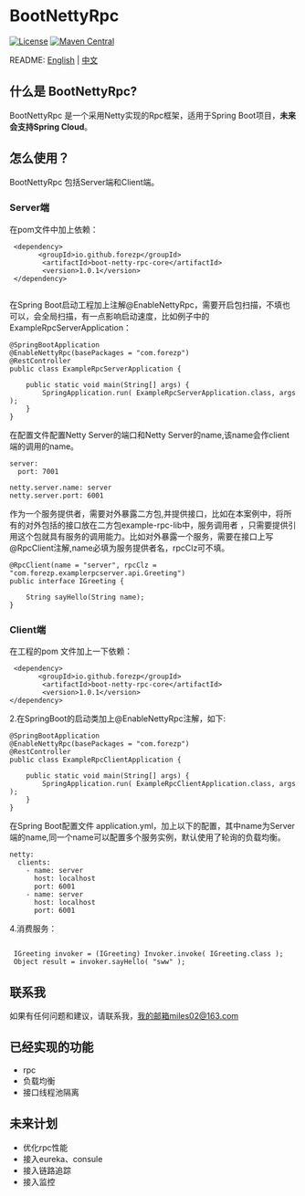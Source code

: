 # BootNettyRpc

[![License](https://img.shields.io/badge/License-Apache%202.0-blue.svg?label=license)](https://github.com/forezp/BootNettyRpc/blob/master/LICENSE)
[![Maven Central](https://img.shields.io/maven-central/v/com.nepxion/thunder.svg?label=maven%20central)](http://mvnrepository.com/artifact/io.github.forezp/boot-netty-rpc-core)


README: [English](https://github.com/forezp/BootNettyRpc/blob/master/README-en.md) | [中文](https://github.com/forezp/BootNettyRpc/blob/master/README.md)

## 什么是 BootNettyRpc?

BootNettyRpc 是一个采用Netty实现的Rpc框架，适用于Spring Boot项目，**未来会支持Spring Cloud**。


## 怎么使用？


BootNettyRpc 包括Server端和Client端。

### Server端

在pom文件中加上依赖：

```
 <dependency>
       <groupId>io.github.forezp</groupId>
        <artifactId>boot-netty-rpc-core</artifactId>
        <version>1.0.1</version>
 </dependency>
 
```

在Spring Boot启动工程加上注解@EnableNettyRpc，需要开启包扫描，不填也可以，会全局扫描，有一点影响启动速度，比如例子中的ExampleRpcServerApplication：

```
@SpringBootApplication
@EnableNettyRpc(basePackages = "com.forezp")
@RestController
public class ExampleRpcServerApplication {

    public static void main(String[] args) {
        SpringApplication.run( ExampleRpcServerApplication.class, args );
    }
}

```

在配置文件配置Netty Server的端口和Netty Server的name,该name会作client端的调用的name。

```
server:
  port: 7001

netty.server.name: server
netty.server.port: 6001

```

作为一个服务提供者，需要对外暴露二方包,并提供接口，比如在本案例中，将所有的对外包括的接口放在二方包example-rpc-lib中，服务调用者
，只需要提供引用这个包就具有服务的调用能力。比如对外暴露一个服务，需要在接口上写@RpcClient注解,name必填为服务提供者名，rpcClz可不填。

```
@RpcClient(name = "server", rpcClz = "com.forezp.examplerpcserver.api.Greeting")
public interface IGreeting {

    String sayHello(String name);
}
```

### Client端

在工程的pom 文件加上一下依赖：

```
 <dependency>
       <groupId>io.github.forezp</groupId>
        <artifactId>boot-netty-rpc-core</artifactId>
        <version>1.0.1</version>
</dependency>

```


2.在SpringBoot的启动类加上@EnableNettyRpc注解，如下:

```
@SpringBootApplication
@EnableNettyRpc(basePackages = "com.forezp")
@RestController
public class ExampleRpcClientApplication {

    public static void main(String[] args) {
        SpringApplication.run( ExampleRpcClientApplication.class, args );
    }
}

```

在Spring Boot配置文件 application.yml，加上以下的配置，其中name为Server端的name,同一个name可以配置多个服务实例，默认使用了轮询的负载均衡。

```
netty:
  clients:
    - name: server
      host: localhost
      port: 6001
    - name: server
      host: localhost
      port: 6001

```

4.消费服务：


```

 IGreeting invoker = (IGreeting) Invoker.invoke( IGreeting.class );
 Object result = invoker.sayHello( "sww" );

```

## 联系我

如果有任何问题和建议，请联系我，我的邮箱miles02@163.com

## 已经实现的功能

- rpc
- 负载均衡
- 接口线程池隔离

## 未来计划

- 优化rpc性能
- 接入eureka、consule
- 接入链路追踪
- 接入监控